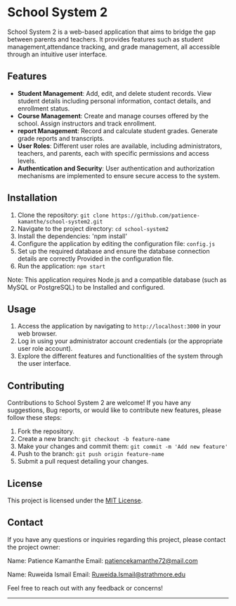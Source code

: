

# School System 2

School System 2 is a web-based application that aims to bridge the gap between parents and teachers. It provides features such as student management,attendance tracking, and grade management, all accessible through an intuitive user interface.

## Features

- **Student Management**: Add, edit, and delete student records. View student details including personal information, contact details, and enrollment status.
- **Course Management**: Create and manage courses offered by the school. Assign instructors and track enrollment.
- **report Management**: Record and calculate student grades. Generate grade reports and transcripts.
- **User Roles**: Different user roles are available, including administrators, teachers, and parents, each with specific permissions and access levels.
- **Authentication and Security**: User authentication and authorization mechanisms are implemented to ensure secure access to the system.

## Installation

1. Clone the repository: `git clone https://github.com/patience-kamanthe/school-system2.git`
2. Navigate to the project directory: `cd school-system2`
3. Install the dependencies: 'npm install'
4. Configure the application by editing the configuration file: `config.js`
5. Set up the required database and ensure the database connection details are correctly Provided in the configuration file.
6. Run the application: `npm start`

Note: This application requires Node.js and a compatible database (such as MySQL or PostgreSQL) to be Installed and configured.

## Usage

1. Access the application by navigating to `http://localhost:3000` in your web browser.
2. Log in using your administrator account credentials (or the appropriate user role account).
3. Explore the different features and functionalities of the system through the user interface.

## Contributing

Contributions to School System 2 are welcome! If you have any suggestions, Bug reports, or would like to contribute new features, please follow these steps:

1. Fork the repository.
2. Create a new branch: `git checkout -b feature-name`
3. Make your changes and commit them: `git commit -m 'Add new feature'`
4. Push to the branch: `git push origin feature-name`
5. Submit a pull request detailing your changes.

## License

This project is licensed under the [MIT License](LICENSE).

## Contact

If you have any questions or inquiries regarding this project, please contact the project owner:

Name: Patience Kamanthe
Email: patiencekamanthe72@mail.com

Name: Ruweida Ismail
Email: Ruweida.Ismail@strathmore.edu

Feel free to reach out with any feedback or concerns!

---

